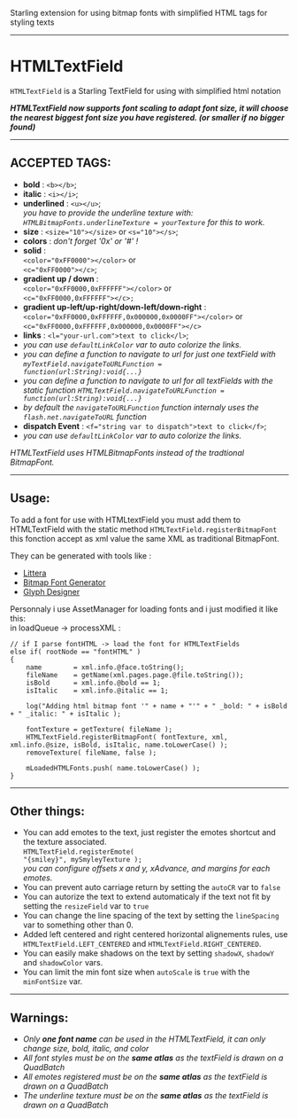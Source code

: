 Starling extension for using bitmap fonts with simplified HTML tags for styling texts
___
HTMLTextField
=============

<code>HTMLTextField</code> is a Starling TextField for using with <il>simplified html notation</il>

<em>**HTMLTextField now supports font scaling to adapt font size, it will choose the nearest biggest font size you have registered. (or smaller if no bigger found)**</em>

___
ACCEPTED TAGS:
--------------

* **bold** : `<b></b>`;
* **italic** : `<i></i>`;
* **underlined** : `<u></u>`; <br/>
<em>you have to provide the underline texture with: <code>HTMLBitmapFonts.underlineTexture = yourTexture</code> for this to work.</em>
* **size**   : `<size="10"></size>` or `<s="10"></s>`;
* **colors** : _don't forget '0x' or '#' !_
 * **solid** : <br/>
 `<color="0xFF0000"></color>` or <br/>
 `<c="0xFF0000"></c>`;
 * **gradient up / down** : <br/>
 `<color="0xFF0000,0xFFFFFF"></color>` or <br/>
 `<c="0xFF0000,0xFFFFFF"></c>;`
 * **gradient up-left/up-right/down-left/down-right** : <br/>
 `<color="0xFF0000,0xFFFFFF,0x000000,0x0000FF"></color>` or <br/>
 `<c="0xFF0000,0xFFFFFF,0x000000,0x0000FF"></c>`
* **links** : `<l="your-url.com">text to click</l>`; <br/>
 * <em>you can use <code>defaultLinkColor</code> var to auto colorize the links.</em>
 * <em>you can define a function to navigate to url for just one textField with <code>myTextField.navigateToURLFunction = function(url:String):void{...}</code></em>
 * <em>you can define a function to navigate to url for all textFields with the static function <code>HTMLTextField.navigateToURLFunction = function(url:String):void{...}</code></em>
 * <em>by default the <code>navigateToURLFunction</code> function internaly uses the <code>flash.net.navigateToURL</code> function</em>
* **dispatch Event** : `<f="string var to dispatch">text to click</f>`; <br/>
 * <em>you can use <code>defaultLinkColor</code> var to auto colorize the links.</em>

<i>HTMLTextField uses HTMLBitmapFonts instead of the tradtional BitmapFont.</i>

___
Usage:
-------------------------

To add a font for use with HTMLtextField you must add them to HTMLTextField with the static method <code>HTMLTextField.registerBitmapFont</code> this fonction accept as xml value the same XML as traditional BitmapFont.

They can be generated with tools like :
<ul>
	<li><a href="http://kvazars.com/littera/">Littera</a></li>
	<li><a href="http://www.angelcode.com/products/bmfont/">Bitmap Font Generator</a></li>
	<li><a href="http://glyphdesigner.71squared.com/">Glyph Designer</a></li>
</ul>

Personnaly i use AssetManager for loading fonts and i just modified it like this: <br/>
in loadQueue -> processXML :</br>

	// if I parse fontHTML -> load the font for HTMLTextFields
	else if( rootNode == "fontHTML" )
	{
		name 		= xml.info.@face.toString();
		fileName 	= getName(xml.pages.page.@file.toString());
		isBold 		= xml.info.@bold == 1;
		isItalic 	= xml.info.@italic == 1;
		
		log("Adding html bitmap font '" + name + "'" + " _bold: " + isBold + " _italic: " + isItalic );
		
		fontTexture = getTexture( fileName );
		HTMLTextField.registerBitmapFont( fontTexture, xml, xml.info.@size, isBold, isItalic, name.toLowerCase() );
		removeTexture( fileName, false );
		
		mLoadedHTMLFonts.push( name.toLowerCase() );
	}

___
Other things:
-------------------------

* You can add emotes to the text, just register the emotes shortcut and the texture associated.<br/>
<code>HTMLTextField.registerEmote( "{smiley}", mySmyleyTexture );</code><br/>
<em>you can configure offsets x and y, xAdvance, and margins for each emotes.</em>
* You can prevent auto carriage return by setting the <code>autoCR</code> var to <code>false</code>
* You can autorize the text to extend automaticaly if the text not fit by setting the <code>resizeField</code> var to <code>true</code>
* You can change the line spacing of the text by setting the <code>lineSpacing</code> var to something other than 0.
* Added left centered and right centered horizontal alignements rules, use <code>HTMLTextField.LEFT_CENTERED</code> and <code>HTMLTextField.RIGHT_CENTERED</code>.
* You can easily make shadows on the text by setting <code>shadowX</code>, <code>shadowY</code> and <code>shadowColor</code> vars.
* You can limit the min font size when <code>autoScale</code> is <code>true</code> with the <code>minFontSize</code> var.
___
Warnings:
-------------

* <em>Only **one font name** can be used in the HTMLTextField, it can only change size, bold, italic, and color</em>
* <em>All font styles must be on the **same atlas** as the textField is drawn on a QuadBatch</em>
* <em>All emotes registered must be on the **same atlas** as the textField is drawn on a QuadBatch</em>
* <em>The underline texture must be on the **same atlas** as the textField is drawn on a QuadBatch</em>